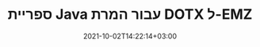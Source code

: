 ---
############################# Static ############################
layout: "autogen-gist"
date: 2021-10-02T14:22:14+03:00
draft: false
path: "iw/total/java/conversion/dotx-to-emz/"
other_out_formats: "PDF DOC DOCX DOCM DOT DOTX DOTM TXT RTF HTML MHTML HTM MHT XLS XLSX XLSM XLSB XLT XLTX XLTM XLAM CSV TSV FODS DIF SXC PPT PPTX PPS PPSX PPSM POT POTX PPTM POTM ODT OTT ODS ODP OTP TIFF JPEG JPG PNG GIF BMP ICO WMF EMF DCM WEBP JP2 EMZ WMZ SVG SVGZ TGA XPS TEX MD PSD PSB EPUB WEB EXCEL IMAGE FODP DICOM"
ad_headline: "המרת Java DOTX ל-EMZ"
ad_description: "API להמרת מסמכים DOTX ל-EMZ עבור Java | 100+ פורמטים של קבצים נתמכים"

############################# Head ############################
head_title: "המרת DOTX ל-EMZ ב-Java | ספריית המרת Java Word"
head_description: "API להמרת מסמכים לעיבוד תמלילים של Java. המר DOTX ל-EMZ ועוד 100 תמונות ופורמטים אחרים של קבצים ביישומי Java באמצעות NetBeans, IntelliJ IDEA ו-Eclipse סביבות פיתוח."

############################# Header ############################
title: "ספריית Java עבור המרת DOTX ל-EMZ"
description: "המר באופן פרוגרמטי את DOTX ל-EMZ ביישומי Java ו-J2SE תוך שימוש באפשרויות מניפולציה גמישות של מסמכים כדי להתאים אישית את המראה של המסמך שנוצר. ספריית ההמרה של מסמכי word ממירה במדויק פורמטים של מסמכי Word ל-PDF, גיליון אלקטרוני של Excel, מצגת PowerPoint, Photoshop, HTML, eBook, XML, תמונות ועוד הרבה פורמטים פופולריים של קבצים. שימוש בתכונות המרת מסמכים מרובות - המר את המסמך כולו או בחר עמודים ספציפיים של קובץ מסמך המקור בהתבסס על מספרי העמודים או טווחי העמודים שנבחרו בעצמם והמר בקלות לפורמט מסמך נתמך ללא שימוש בתוכנה חיצונית כלשהי."

############################# SubMenu ############################
submenu:
    enable: false

############################# Content ############################
content:
    enable: true
    block:
    - title_left: "כיצד להמיר DOTX ל-EMZ ב-Java"
      content_left: |
          בצע המרת קבצי DOTX ל-EMZ ב-Java באמצעות שלושה שלבים פשוטים. הצג את מסמך ה-MHTML שהומר כפי שהוא או רנדר והצג אותו כ-HTML ללא שימוש בתוכנה חיצונית כלשהי.

          -   צור מופע חדש של מחלקה **Converter** וטען את קובץ ה-DOTX
          -   הגדר את **ConvertOptions** עבור סוג המסמך EMZ
          -   התקשר לשיטת **Convert** של מופע המחלקה **Converter** להמרה ל-EMZ
          -   הגדר אפשרויות עבור מציג HTML
          -   צור אובייקט **Viewer** כדי להציג EMZ שהומר כ-HTML
          
      title_right: "הורדות והוראות התקנה"
      content_right: |
          אתה זקוק למרחבי שמות של `GroupDocs.Conversion` ו`GroupDocs.Viewer` כדי להמיר פורמטים של קבצי word למגוון רחב של תמונות וסוגי מסמכים כגון PDF, Microsoft Office (Word, Excel, PowerPoint, Project, Outlook), OpenDocument, HTML ו- דיאגרמות CAD. חקור [ממשקי API של Java עבור מסמכי Office](https://products.conholdate.com/total/java/) אחרים כפי שמוצע על ידי Conholdate.Total.
          
          קבל את קבצי ההרכבה המתאימים מה-[הורדות](https://downloads.conholdate.com/total/java) או אחזר את כל החבילה מ-[Maven](https://repository.conholdate.com/webapp/#/artifacts/browse/tree/General/repo) כדי להוסיף `Conholdate.Total for Java` ישירות בסביבת העבודה שלך.
          
      gisthash: "675fd7fb45acf595fd9f872593eb2899"
      gistfile: "word-to-pdf-conversion.java"

    - title_left: "הוסף סימן מים ל-Word והמר ל-PDF"
      content_left: |
          המר במדויק מסמכי Word ל-PDF ב-Java, בדיוק כמו קובץ המקור המקורי והחל סימני מים של טקסט או תמונה על דפי המסמך שהומרו.

          -   צור מופע חדש של מחלקה **Converter** להמרת מסמך Word DOCX
          -   הצג את המחלקה המתאימה **ConvertOptions** (PdfConvertOptions, WordProcessingConvertOptions, SpreadsheetConvertOptions)
          -   צור מופע חדש של מחלקה **WatermarkOptions**
          -   ציין מאפייני סימן מים (צבע, רוחב, גובה, טקסט, תמונה וכו')
          -   הגדר את המאפיין **Watermark** של המופע **ConvertOptions**
          -   התקשר לשיטת **Convert** של מופע המחלקה **Converter** להמרת Word ל-PDF
          
      title_right: "טען והמר מסמכים הממוקמים מרחוק"
      content_right: |
          שימוש ב-Conholdate.Total עבור Java – מפתחים יכולים לטעון ולהמיר מסמכים ממקומות מרוחקים שונים ומשאבי אחסון מסמכים בענן כגון Amazon S3, Microsoft Azure Blob, FTP, דיסק מקומי, זרם או כתובת URL פשוטה. פשוט ציין את השיטה להשגת זרם מסמכים הממוקם מרחוק ולאחר מכן העביר אותו למחלקה Converter בתור בנאי.
          
          Conholdate.Total עבור Java APIs נתמכים במערכות הפעלה שונות כגון Windows J2SE, Linux (Ubuntu, OpenSUSE, CentOS ואחרים), macOS וכל סוג של יישומי Java המבוססים על Eclipse, IntelliJ NetBeans, IntelliJ IDEA או סביבות פיתוח Visual Studio Code.
          
      gisthash: "6999e55b491eea2906d7fefe2e636e33"
      gistfile: "add-watermark-to-word-and-convert-to-pdf.java"
          
    - title_left: "המרת Word ל-PDF מוגנת בסיסמה"
      content_left: |
          טען והמר במדויק מסמכי עיבוד תמלילים המוגנים באמצעות סיסמה ל-PDF בתוך היישומים מבוססי Java שלך - כל מה שאתה צריך זה רק כמה שורות קוד. מפתחים יכולים גם להפוך מסמך Word (DOC או DOCX) לפורמטים אחרים כמו אינטרנט (HTML, MHTML), תמונות (JPG, PNG TIFF, BMP), Markdown ועוד רבים אחרים ללא כל צורך בהתקנת Microsoft Word.

          -   צור מופע חדש של מחלקה **Converter** והעבר נתיב מסמך מקור
          -   הצג את המחלקה המתאימה **ConvertOptions**, למשל. (PdfConvertOptions, WordProcessingConvertOptions, SpreadsheetConvertOptions וכו')
          -   התקשר לשיטת **Convert** של מופע המחלקה **Converter** והעבר את שם הקובץ עבור המסמך שהומר
        
      title_right: "מיצוי מידע מסמך מקור"
      content_right: |
          תכונת חילוץ מידע המסמכים מאפשרת לא רק לקבל את המידע הבסיסי על קובץ מסמך המקור, אלא היא גם תומכת בחילוץ מידע בעל ערך ספציפי בפורמט קובץ. הוא כולל תאריכי התחלה וסיום של פרוייקט של קובץ Microsoft Project, מגבלות הדפסה כלשהן על מסמך PDF, רשימת תיקיות סגורות בקובץ נתונים של Outlook ומידע על שכבות ופריסות במסמך CAD.

          תכונה שימושית נוספת של Conholdate.Total Java APIs להמרת מסמכים היא זיהוי אוטומטי של סיומת פורמט קובץ לא ידוע של מסמך המקור שמועבר בצורה של זרם בתים.
          
      gisthash: "35e23082b8fa43502d6784c38947eef1"
      gistfile: "password-protected-word-document-to-pdf-conversion.java"

    - title_left: "המר דפי Word ספציפיים ל-PDF ב-Java"
      content_left: |
          API להמרת מסמכי Java מאפשר לך לבחור דפים נבחרים ממסמך המקור ולהמיר במדויק לפורמט המסמך הנתמך. דוגמת הקוד שלהלן מראה כיצד להמיר את העמוד הראשון והרביעי של מסמך Word לקובץ ה-PDF שנוצר.

          -   צור מופע חדש של מחלקה **Converter** וטען מסמך קלט (Word).
          -   הצג את המחלקה המתאימה **ConvertOptions**, למשל. (PdfConvertOptions, WordProcessingConvertOptions, SpreadsheetConvertOptions וכו')
          -   הגדר את המאפיין **setPages** של המופע **ConvertOptions** והזכיר מספר עמוד ספציפי להמרה
          -   התקשר לשיטת **Convert** של מופע המחלקה **Converter** והעבר את שם הקובץ (PDF) עבור המסמך שהומר
        
      title_right: "שמירה במטמון של תוצאות מסמכים שהומרו"
      content_right: |
          במקרים מסוימים, גודל המסמך שהומר גדול יותר ולוקח זמן להמרה. ספריית המרת המסמכים מציעה את תכונת המטמון לניהול יעיל של מצבים כאלה ולהאיץ את תהליך ההמרה החוזר על עצמו. אפשר לממשק ICache לעבוד עם הטמעת מטמון מותאם אישית באמצעות נקודת ההרחבה ולשלוט בהמרת המטמון, כפי שאתה מעדיף.

          תוצאת ההמרה נשמרת בכונן המקומי כברירת מחדל, אך ניתן לתמוך בכל סוג של אחסון מטמון על ידי יישום הממשקים המתאימים כגון Amazon S3, Dropbox, Google Drive, Windows Azure, Reddis או כל אחר.
          
      gisthash: "98e5756c4d2150212f5abd2eb2067059"
      gistfile: "convert-specific-word-document-pages-to-pdf.java"
############################# About Formats ############################
about_formats:
    enable: false
############################# More Formats ############################
more_formats:
    enable: true
    auto: false
    other_out_formats: PDF DOC DOCX DOCM DOT DOTX DOTM TXT RTF HTML MHTML HTM MHT XLS XLSX XLSM XLSB XLT XLTX XLTM XLAM CSV TSV FODS DIF SXC PPT PPTX PPS PPSX PPSM POT POTX PPTM POTM ODT OTT ODS ODP OTP TIFF JPEG JPG PNG GIF BMP ICO WMF EMF DCM WEBP JP2 EMZ WMZ SVG SVGZ TGA XPS TEX MD PSD PSB EPUB WEB EXCEL IMAGE FODP DICOM
############################# Back to top ###############################
back_to_top:
  enable: true
---